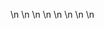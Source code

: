 

















































\n
\n
\n
\n
\n
\n
\n
\n
















































































